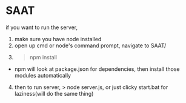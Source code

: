 SAAT
====

if you want to run the server, 
1) make sure you have node installed
2) open up cmd or node's command prompt, navigate to SAAT/
3) >npm install
  - npm will look at package.json for dependencies, then install those modules automatically
4) then to run server, > node server.js, or just clicky start.bat for laziness(will do the same thing)

